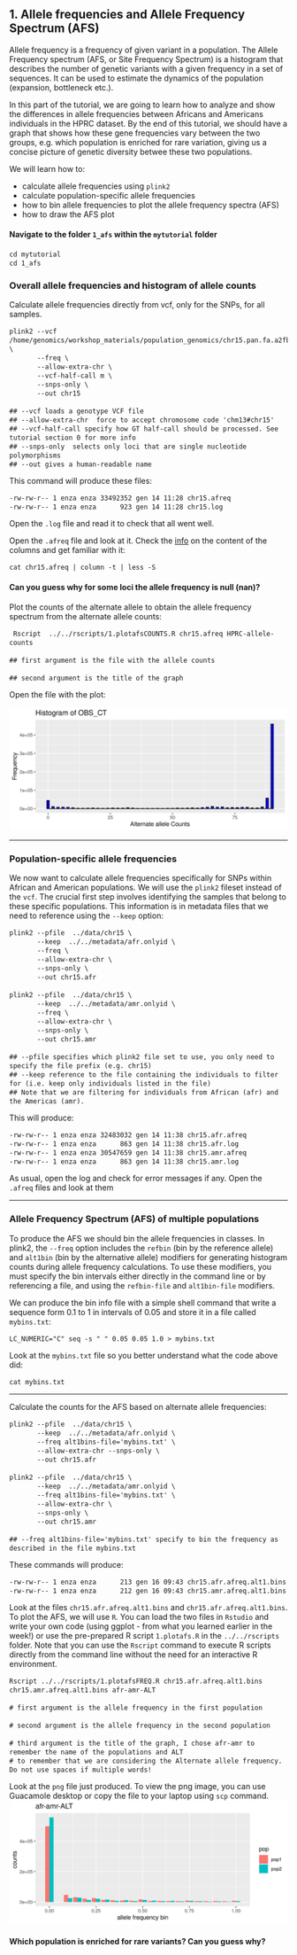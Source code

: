 ## 1. Allele frequencies and Allele Frequency Spectrum (AFS) 
Allele frequency is a frequency of given variant in a population. The Allele Frequency spectrum (AFS, or Site Frequency Spectrum) is a histogram that describes the number of genetic variants with a given frequency in a set of sequences. It can be used to estimate the dynamics of the population (expansion, bottleneck etc.).

In this part of the tutorial, we are going to learn how to analyze and show the differences in allele frequencies between Africans and Americans individuals in the HPRC dataset. By the end of this tutorial, we should have a graph that shows how these gene frequencies vary between the two groups, e.g. which population is enriched for rare variation, giving us a concise picture of genetic diversity betwee these two populations.

We will learn how to: 
- calculate allele frequencies using `plink2` 
- calculate population-specific allele frequencies
- how to bin allele frequencies to plot the allele frequency spectra (AFS)
- how to draw the AFS plot


#### Navigate to the folder `1_afs` within the `mytutorial` folder 

```shell
cd mytutorial
cd 1_afs
```

### Overall allele frequencies and histogram of allele counts 
Calculate allele frequencies directly from vcf, only for the SNPs, for all samples.

``` shell
plink2 --vcf /home/genomics/workshop_materials/population_genomics/chr15.pan.fa.a2fb268.4030258.6a1ecc2.smooth.reliable.vcf.gz \
       --freq \
       --allow-extra-chr \
       --vcf-half-call m \
       --snps-only \
       --out chr15

## --vcf loads a genotype VCF file
## --allow-extra-chr  force to accept chromosome code 'chm13#chr15'
## --vcf-half-call specify how GT half-call should be processed. See tutorial section 0 for more info
## --snps-only  selects only loci that are single nucleotide polymorphisms 
## --out gives a human-readable name 

```

This command will produce these files: 

```shell
-rw-rw-r-- 1 enza enza 33492352 gen 14 11:28 chr15.afreq
-rw-rw-r-- 1 enza enza      923 gen 14 11:28 chr15.log
```

Open the `.log` file  and read it to check that all went well. 

Open the `.afreq` file and look at it. Check the [info](https://www.cog-genomics.org/plink/2.0/formats#afreq) on the content of the columns and get familiar with it:  

```shell 
cat chr15.afreq | column -t | less -S 
```

#### Can you guess why for some loci the allele frequency is null (nan)? 

Plot the counts of the alternate allele to obtain the allele frequency spectrum from the alternate allele counts: 

```shell 
 Rscript  ../../rscripts/1.plotafsCOUNTS.R chr15.afreq HPRC-allele-counts

## first argument is the file with the allele counts 

## second argument is the title of the graph
```
Open the file with the plot: 

![afscount](../img/HPRC-allele-countsCOUNTS.png)

***
### Population-specific allele frequencies 
We now want to calculate allele frequencies specifically for SNPs within African and American populations. We will use the `plink2` fileset instead of the `vcf`. The crucial first step involves identifying the samples that belong to these specific populations. This information is in metadata files that we need to reference using the `--keep` option:  

```shell
plink2 --pfile  ../data/chr15 \
       --keep  ../../metadata/afr.onlyid \
       --freq \
       --allow-extra-chr \
       --snps-only \
       --out chr15.afr 

plink2 --pfile  ../data/chr15 \
       --keep  ../../metadata/amr.onlyid \
       --freq \
       --allow-extra-chr \
       --snps-only \
       --out chr15.amr 

## --pfile specifies which plink2 file set to use, you only need to specify the file prefix (e.g. chr15) 
## --keep reference to the file containing the individuals to filter for (i.e. keep only individuals listed in the file)
## Note that we are filtering for individuals from African (afr) and the Americas (amr).
```

This will produce: 
```shell
-rw-rw-r-- 1 enza enza 32483032 gen 14 11:38 chr15.afr.afreq
-rw-rw-r-- 1 enza enza      863 gen 14 11:38 chr15.afr.log
-rw-rw-r-- 1 enza enza 30547659 gen 14 11:38 chr15.amr.afreq
-rw-rw-r-- 1 enza enza      863 gen 14 11:38 chr15.amr.log

```

As usual, open the log and check for error messages if any. 
Open the `.afreq` files and look at them 
 
***
### Allele Frequency Spectrum (AFS) of multiple populations 
To produce the AFS we should bin the allele frequencies in classes. In plink2, the `--freq` option includes the `refbin` (bin by the reference allele) and `alt1bin` (bin by the alternative allele) modifiers for generating histogram counts during allele frequency calculations. To use these modifiers, you must specify the bin intervals either directly in the command line or by referencing a file, and using the `refbin-file` and `alt1bin-file` modifiers. 

We can produce the bin info file with a simple shell command that write a sequence form 0.1 to 1 in intervals of 0.05 and store it in a file called `mybins.txt`: 
 
```shell
LC_NUMERIC="C" seq -s " " 0.05 0.05 1.0 > mybins.txt
````

Look at the `mybins.txt` file so you better understand what the code above did:

```shell
cat mybins.txt 
```

***
Calculate the counts for the AFS based on alternate allele frequencies:  

```shell
plink2 --pfile  ../data/chr15 \
       --keep  ../../metadata/afr.onlyid \
       --freq alt1bins-file='mybins.txt' \
       --allow-extra-chr --snps-only \
       --out chr15.afr

plink2 --pfile  ../data/chr15 \
       --keep  ../../metadata/amr.onlyid \
       --freq alt1bins-file='mybins.txt' \
       --allow-extra-chr \
       --snps-only \
       --out chr15.amr

## --freq alt1bins-file='mybins.txt' specify to bin the frequency as described in the file mybins.txt 

```
These commands will produce:

```shell 
-rw-rw-r-- 1 enza enza      213 gen 16 09:43 chr15.afr.afreq.alt1.bins
-rw-rw-r-- 1 enza enza      212 gen 16 09:43 chr15.amr.afreq.alt1.bins
```
Look at the files `chr15.afr.afreq.alt1.bins` and `chr15.afr.afreq.alt1.bins`. To plot the AFS, we will use `R`. You can load the two files in `Rstudio` and write your own code (using ggplot - from what you learned earlier in the week!) or use the pre-prepared R script `1.plotafs.R` in the `../../rscripts` folder.
Note that you can use the `Rscript` command to execute R scripts directly from the command line without the need for an interactive R environment.

```shell
Rscript ../../rscripts/1.plotafsFREQ.R chr15.afr.afreq.alt1.bins chr15.amr.afreq.alt1.bins afr-amr-ALT

# first argument is the allele frequency in the first population 

# second argument is the allele frequency in the second population 

# third argument is the title of the graph, I chose afr-amr to remember the name of the populations and ALT
# to remember that we are considering the Alternate allele frequency. Do not use spaces if multiple words! 

```

Look at the `png` file just produced. To view the png image, you can use Guacamole desktop or copy the file to your laptop using `scp` command.
![afs](../img/afr-amr-ALT.png)


#### Which population is enriched for rare variants? Can you guess why? 
